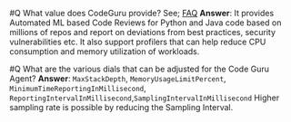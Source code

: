 #Q What value does CodeGuru provide?
See; [FAQ](https://aws.amazon.com/codeguru/faqs/)
**Answer**: It provides Automated ML based Code Reviews for Python and Java code based on millions of repos and report on deviations from best practices, security vulnerabilities etc.
It also support profilers that can help reduce CPU consumption and memory utilization of workloads.

#Q What are the various dials that can be adjusted for the Code Guru Agent?
	**Answer**: `MaxStackDepth`, `MemoryUsageLimitPercent`, `MinimumTimeReportingInMillisecond`, `ReportingIntervalInMillisecond`,`SamplingIntervalInMillisecond` Higher sampling rate is possible by reducing the Sampling Interval.